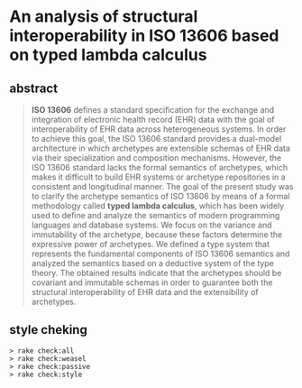 # An analysis of structural interoperability in ISO 13606 based on typed lambda calculus

## abstract

> **ISO 13606** defines a standard specification for the exchange and integration of electronic health record (EHR) data with the goal of interoperability of EHR data across heterogeneous systems.
In order to achieve this goal, the ISO 13606 standard provides a dual-model architecture in which archetypes are extensible schemas of EHR data via their specialization and composition mechanisms.
However, the ISO 13606 standard lacks the formal semantics of archetypes, which makes it difficult to build EHR systems or archetype repositories in a consistent and longitudinal manner.
The goal of the present study was to clarify the archetype semantics of ISO 13606 by means of a formal methodology called **typed lambda calculus**, which has been widely used to define and analyze the semantics of modern programming languages and database systems.
We focus on the variance and immutability of the archetype, because these factors determine the expressive power of archetypes.
We defined a type system that represents the fundamental components of ISO 13606 semantics and analyzed the semantics based on a deductive system of the type theory.
The obtained results indicate that the archetypes should be covariant and immutable schemas in order to guarantee both the structural interoperability of EHR data and the extensibility of archetypes.

## style cheking

~~~
> rake check:all
> rake check:weasel
> rake check:passive
> rake check:style
~~~

